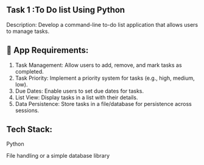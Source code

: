 ## Task 1 :To Do list Using Python

Description: Develop a command-line to-do list application that allows users to manage tasks.

## 🎯 App Requirements:

1. Task Management: Allow users to add, remove, and mark tasks as completed.
2. Task Priority: Implement a priority system for tasks (e.g., high, medium, low).
3. Due Dates: Enable users to set due dates for tasks.
4. List View: Display tasks in a list with their details.
5. Data Persistence: Store tasks in a file/database for persistence across sessions.

## Tech Stack:
Python

File handling or a simple database library
